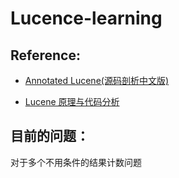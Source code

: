 Lucence-learning
======

## Reference:

* [Annotated Lucene(源码剖析中文版)](http://gitsea.com/wp-content/uploads/2013/04/Annotated-Lucene%E6%BA%90%E7%A0%81%E5%89%96%E6%9E%90%E4%B8%AD%E6%96%87%E7%89%88.pdf)

* [Lucene 原理与代码分析](http://www.cnblogs.com/forfuture1978/archive/2010/06/13/1757479.html)

## 目前的问题：

对于多个不用条件的结果计数问题
